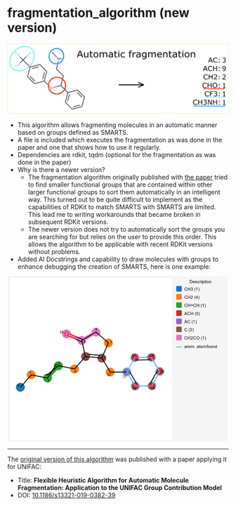 # fragmentation_algorithm (new version)

![Algorithm for automatically fragmenting molecules into predefined groups](imgs/graphical%20abstract2_white_bg.png)

- This algorithm allows fragmenting molecules in an automatic manner based on groups defined as SMARTS.
- A file is included which executes the fragmentation as was done in the paper and one that shows how to use it regularly.
- Dependencies are rdkit, tqdm (optional for the fragmentation as was done in the paper)
- Why is there a newer version?
  - The fragmentation algorithm originally published with [the paper](https://doi.org/10.1186/s13321-019-0382-3) tried to find smaller functional groups that are contained within other larger functional groups to sort them automatically in an intelligent way. This turned out to be quite difficult to implement as the capabilities of RDKit to match SMARTS with SMARTS are  limited. This lead me to writing workarounds that became broken in subsequent RDKit versions.
  - The newer version does not try to automatically sort the groups you are searching for but relies on the user to provide this order. This allows the algorithm to be applicable with recent RDKit versions without problems.
- Added AI Docstrings and capability to draw molecules with groups to enhance debugging the creation of SMARTS, here is one example:

<p align="center">
  <img src="imgs/example2.png" alt="example of molecule with found groups" width="500"/>
</p>

---
The [original version of this algorithm](https://github.com/simonmb/fragmentation_algorithm_paper) was published with a paper applying it for UNIFAC:
- Title: **Flexible Heuristic Algorithm for Automatic Molecule Fragmentation: Application to the UNIFAC Group Contribution Model**
- DOI: [10.1186/s13321-019-0382-39](https://doi.org/10.1186/s13321-019-0382-3)
